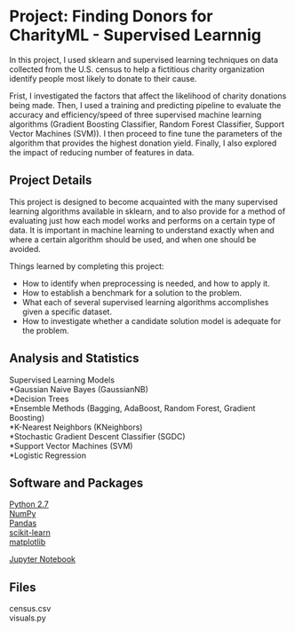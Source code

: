 # Project: Finding Donors for CharityML - Supervised Learnnig

In this project, I used sklearn and supervised learning techniques on data collected from the U.S. census to help a fictitious charity organization identify people most likely to donate to their cause. 

Frist, I investigated the factors that affect the likelihood of charity donations being made. Then, I used a training and predicting pipeline to evaluate the accuracy and efficiency/speed of three supervised machine learning algorithms (Gradient Boosting Classifier, Random Forest Classifier, Support Vector Machines (SVM)). I then proceed to fine tune the parameters of the algorithm that provides the highest donation yield. Finally, I also explored the impact of reducing number of features in data.

## Project Details
This project is designed to become acquainted with the many supervised learning algorithms available in sklearn, and to also provide for a method of evaluating just how each model works and performs on a certain type of data. It is important in machine learning to understand exactly when and where a certain algorithm should be used, and when one should be avoided.

Things learned by completing this project:
- How to identify when preprocessing is needed, and how to apply it.
- How to establish a benchmark for a solution to the problem.
- What each of several supervised learning algorithms accomplishes given a specific dataset.
- How to investigate whether a candidate solution model is adequate for the problem.

## Analysis and Statistics

Supervised Learning Models  
*Gaussian Naive Bayes (GaussianNB)  
*Decision Trees  
*Ensemble Methods (Bagging, AdaBoost, Random Forest, Gradient Boosting)  
*K-Nearest Neighbors (KNeighbors)  
*Stochastic Gradient Descent Classifier (SGDC)  
*Support Vector Machines (SVM)  
*Logistic Regression  

## Software and Packages

[Python 2.7](https://www.python.org/download/releases/2.7/)  
[NumPy](http://www.numpy.org/)   
[Pandas](http://pandas.pydata.org/)  
[scikit-learn](http://scikit-learn.org/stable/)  
[matplotlib](http://matplotlib.org/)  

[Jupyter Notebook](http://ipython.org/notebook.html)  

## Files

census.csv  
visuals.py

